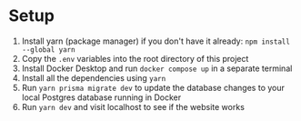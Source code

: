 # Setup

1. Install yarn (package manager) if you don't have it already: `npm install --global yarn`
2. Copy the `.env` variables into the root directory of this project
3. Install Docker Desktop and run `docker compose up` in a separate terminal
4. Install all the dependencies using `yarn`
5. Run `yarn prisma migrate dev` to update the database changes to your local Postgres database running in Docker
6. Run `yarn dev` and visit localhost to see if the website works